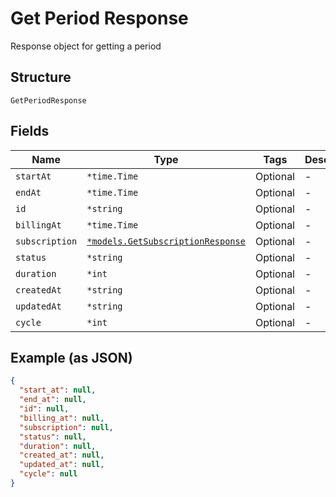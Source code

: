
# Get Period Response

Response object for getting a period

## Structure

`GetPeriodResponse`

## Fields

| Name | Type | Tags | Description |
|  --- | --- | --- | --- |
| `startAt` | `*time.Time` | Optional | - |
| `endAt` | `*time.Time` | Optional | - |
| `id` | `*string` | Optional | - |
| `billingAt` | `*time.Time` | Optional | - |
| `subscription` | [`*models.GetSubscriptionResponse`](../../doc/models/get-subscription-response.md) | Optional | - |
| `status` | `*string` | Optional | - |
| `duration` | `*int` | Optional | - |
| `createdAt` | `*string` | Optional | - |
| `updatedAt` | `*string` | Optional | - |
| `cycle` | `*int` | Optional | - |

## Example (as JSON)

```json
{
  "start_at": null,
  "end_at": null,
  "id": null,
  "billing_at": null,
  "subscription": null,
  "status": null,
  "duration": null,
  "created_at": null,
  "updated_at": null,
  "cycle": null
}
```

